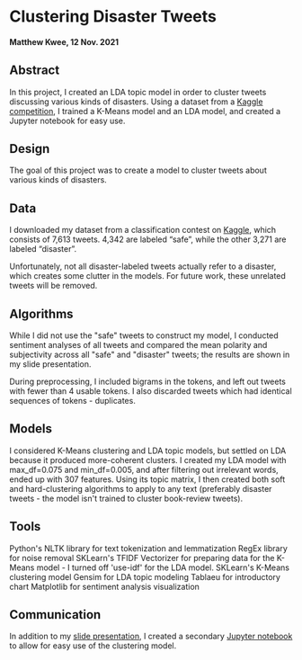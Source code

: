 # Clustering Disaster Tweets

#### Matthew Kwee, 12 Nov. 2021

## Abstract
In this project, I created an LDA topic model in order to cluster tweets discussing various kinds of disasters.
Using a dataset from a [Kaggle competition](https://www.kaggle.com/c/nlp-getting-started), I trained a K-Means model and an LDA model, and created a Jupyter notebook for easy use.

## Design
The goal of this project was to create a model to cluster tweets about various kinds of disasters.


## Data
I downloaded my dataset from a classification contest on [Kaggle](https://www.kaggle.com/c/nlp-getting-started), which consists of 7,613 tweets. 4,342 are labeled “safe”, while the other 3,271 are labeled “disaster”.

Unfortunately, not all disaster-labeled tweets actually refer to a disaster, which creates some clutter in the models. For future work, these unrelated tweets will be removed.

## Algorithms
While I did not use the "safe" tweets to construct my model, I conducted sentiment analyses of all tweets and compared the mean polarity and subjectivity across all "safe" and "disaster" tweets; the results are shown in my slide presentation.

During preprocessing, I included bigrams in the tokens, and left out tweets with fewer than 4 usable tokens. I also discarded tweets which had identical sequences of tokens - duplicates.


## Models
I considered K-Means clustering and LDA topic models, but settled on LDA because it produced more-coherent clusters.
I created my LDA model with max_df=0.075 and min_df=0.005, and after filtering out irrelevant words, ended up with 307 features. 
Using its topic matrix, I then created both soft and hard-clustering algorithms to apply to any text (preferably disaster tweets - the model isn't trained to cluster book-review tweets).

## Tools
Python's NLTK library for text tokenization and lemmatization
RegEx library for noise removal
SKLearn's TFIDF Vectorizer for preparing data for the K-Means model - I turned off 'use-idf' for the LDA model.
SKLearn's K-Means clustering model
Gensim for LDA topic modeling
Tablaeu for introductory chart
Matplotlib for sentiment analysis visualization


## Communication
In addition to my [slide presentation](https://docs.google.com/presentation/d/1WA35xEMQqyselISOzxbRZvcjmtO82lr01MzwaJElUu4/edit#slide=id.g101738fc30f_0_188), I created a secondary [Jupyter notebook](https://github.com/MK38993/Metis-Project-5---NLP/blob/main/NLP%205%20-%20Model%20Use.ipynb) to allow for easy use of the clustering model.










